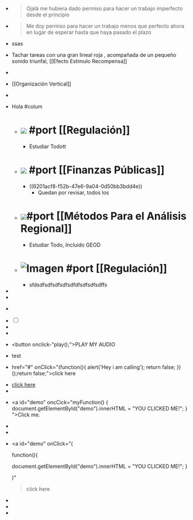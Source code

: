 - > Ojalá me hubiera dado permiso para hacer un trabajo imperfecto desde el principio
- > Me doy permiso para hacer un trabajo menos que perfecto ahora en lugar de esperar hasta que haya pasado el plazo
- ssas
- Tachar tareas con una gran lineal roja , acompañada de un pequeño sonido triunfal, [[Efecto Estimulo Recompensa]]
-
- [[Organización Vertical]]
-
- Hola #colum
	- # ![](https://mir-s3-cdn-cf.behance.net/project_modules/disp/72e2f123594107.56327cc07f147.gif) #port  [[Regulación]]
		- Estudiar Todott
	- # ![](https://m.media-amazon.com/images/I/91OGvkgkEbL._AC_SL1500_.jpg) #port  [[Finanzas Públicas]]
		- ((6201acf8-f52b-47e6-9a04-0d50bb3bdd4e))
			- Quedan  por revisar, todos los
	- # ![](https://c.tenor.com/F44JQ019qQoAAAAC/homer-economics.gif)#port [[Métodos Para el Análisis Regional]]
		- Estudiar Todo, Incluido GEOD
	- # ![Imagen](https://quenoticias.com/wp-content/uploads/2021/06/Dolares-Pixabay-V-K.jpg) #port  [[Regulación]]
		- sfdsdfsdfsdfsdfsdfdfsdfsdfsdffs
-
-
- <audio src="C:/Users/Diego/Music/Nuuevo r/y2meta.com - Es un secreto - Plan B __ Letra (192 kbps).mp3" ></audio>
- <body>
      <input type="checkbox" id="cena" onchange="myfunction(this)" />
      <label for="cena"></label>
      <script>
         var audio = new Audio('C:/Users/Diego/Music/Nuuevo r/y2meta.com - Es un secreto - Plan B __ Letra (192 kbps).mp3');
         audio.oncanplay = function() {
         if (document.getElementById("cena").checked) this.play()
         }
         function myfunction(el) {    
           if (el.checked) {
             audio.load();
           } else {
             audio.pause(); //pause audio
           }
         }
  </script>
  </body>
-
-
- <button onclick-"play();">PLAY MY AUDIO</button>
- <html> <a id="test" onclick="alert('test')"> test </a> ​ </html>
- href="#" onClick="(function(){
      alert('Hey i am calling');
      return false;
  })();return false;">click here
- <html> <a href="#" onClick="(function(){
      alert('Hey i am calling');
      return false;
  })();return false;">click here</a> </html>
-
- <a id="demo" oncCick="myFunction() {
    document.getElementById("demo").innerHTML = "YOU CLICKED ME!";
  }
  ">Click me.</a>
-
-
- <a id="demo" onClick="(
  
  function(){
     
  document.getElementById("demo").innerHTML = "YOU CLICKED ME!";
  }
  
  )"
  
  
  >click here</a>
-
-
-